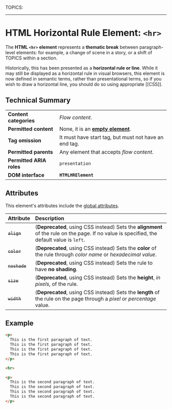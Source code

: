 TOPICS: <hr>

# HTML Horizontal Rule Element: `<hr>`

The **HTML `<hr>` element** represents a **thematic break** between paragraph-level elements: for example,
a change of scene in a story, or a shift of TOPICS within a section.

Historically, this has been presented as a **horizontal rule or line**. While it may still be displayed
as a horizontal rule in visual browsers, this element is now defined in semantic terms, rather than
presentational terms, so if you wish to draw a horizontal line, you should do so using appropriate [[CSS]].

## Technical Summary

|  |  |
| :-- | :-- |
| **Content categories** | *Flow content*. |
| **Permitted content** | None, it is an **[empty element](/en/webfrontend/empty_element)**. |
| **Tag omission** | It must have start tag, but must not have an end tag. |
| **Permitted parents** | Any element that accepts *flow content*.|
| **Permitted ARIA roles** | `presentation` |
| **DOM interface** | **`HTMLHRElement`** |

## Attributes

This element's attributes include the [global attributes](/en/webfrontend/HTML_Global_Attributes).

| Attribute | Description |
| :-- | :-- |
| ~~`align`~~ | (**Deprecated**, using CSS instead) Sets the **alignment** of the rule on the page. If no value is specified, the default value is `left`.
| ~~`color`~~ | (**Deprecated**, using CSS instead) Sets the **color** of the rule through *color name* or *hexadecimal value*.
| ~~`noshade`~~ | (**Deprecated**, using CSS instead) Sets the rule to have **no shading**.
| ~~`size`~~ | (**Deprecated**, using CSS instead) Sets the **height**, *in pixels*, of the rule.
| ~~`width`~~ | (**Deprecated**, using CSS instead) Sets the **length** of the rule on the page through a *pixel* or *percentage* value.

## Example

```html
<p>
  This is the first paragraph of text.
  This is the first paragraph of text.
  This is the first paragraph of text.
  This is the first paragraph of text.
</p>

<hr>

<p>
  This is the second paragraph of text.
  This is the second paragraph of text.
  This is the second paragraph of text.
  This is the second paragraph of text.
</p>
```
